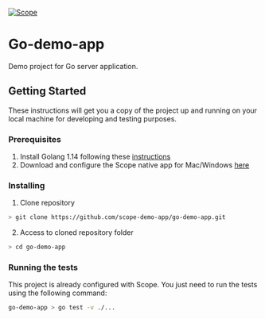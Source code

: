 [![Scope](https://app.scope.dev/api/badge/60ad0de8-5573-44d7-aa74-3af9d588913e/default)](https://app.scope.dev/external/v1/inspect/f0a213f0-b550-4bb0-a651-c1d5b9eff041/60ad0de8-5573-44d7-aa74-3af9d588913e/default)

# Go-demo-app

Demo project for Go server application.

## Getting Started

These instructions will get you a copy of the project up and running on your local machine for developing and testing purposes.

### Prerequisites

1. Install Golang 1.14 following these [instructions](https://golang.org/doc/install)
2. Download and configure the Scope native app for Mac/Windows [here](https://app.scope.dev/local-dev/instructions)

### Installing

1. Clone repository
```bash
> git clone https://github.com/scope-demo-app/go-demo-app.git
```

2. Access to cloned repository folder
```bash
> cd go-demo-app
```

### Running the tests

This project is already configured with Scope. You just need to run the tests using the following command:

```bash
go-demo-app > go test -v ./...
```

